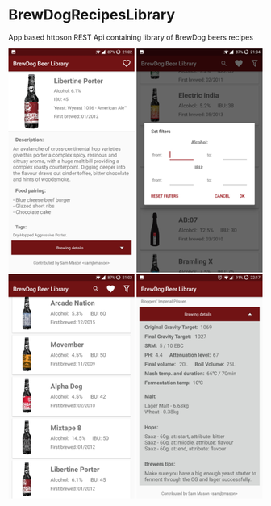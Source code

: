 # BrewDogRecipesLibrary
App based httpson REST Api containing library of BrewDog beers recipes

<img src="https://github.com/PatrykDampc/BrewDogRecipesLibrary/blob/master/Screenshots/1.jpg?raw=true" width="250"/> <img src="https://github.com/PatrykDampc/BrewDogRecipesLibrary/blob/master/Screenshots/2.jpg?raw=true" width="250"/> <img src="https://github.com/PatrykDampc/BrewDogRecipesLibrary/blob/master/Screenshots/3.jpg?raw=true" width="250"/> <img src="https://github.com/PatrykDampc/BrewDogRecipesLibrary/blob/master/Screenshots/4.jpg?raw=true" width="250"/>
